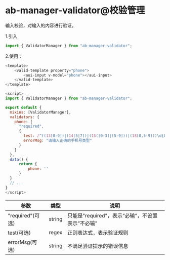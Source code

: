 # ab-manager-validator@校验管理

输入校验，对输入的内容进行验证。

1.引入

```js
import { ValidatorManager } from "ab-manager-validator";
```

2.使用：

```js
<template>
    <valid-template property="phone">
        <aui-input v-model="phone"></aui-input>
    </valid-template>
</template>

<script>
import { ValidatorManager } from "ab-manager-validator";

export default {
  mixins: [ValidatorManager],
  validators: {
    phone: [
      "required",
      {
        test: /^((13[0-9])|(14[5|7])|(15([0-3]|[5-9]))|(18[0,5-9]))\d{8}$/g,
        errorMsg: "请输入正确的手机号类型"
      }
    ]
  },
  data() {
      return {
          phone: ''
      }
  }
  // ...
}
</script>
```

| 参数     | 类型 | 说明 |
| -------- | --- | --- |
| "required"(可选) | string | 只能是"required"，表示“必输”，不设置表示“不必输” |
| test(可选) | regex | 正则表达式，表示验证规则 |
| errorMsg(可选) | string | 不满足验证提示的错误信息 |